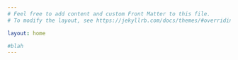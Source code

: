 ```yaml
---
# Feel free to add content and custom Front Matter to this file.
# To modify the layout, see https://jekyllrb.com/docs/themes/#overriding-theme-defaults

layout: home

#blah
---
```


